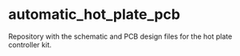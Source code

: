 # automatic_hot_plate_pcb
Repository with the schematic and PCB design files for the hot plate controller kit.
